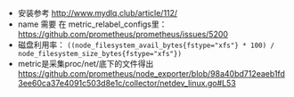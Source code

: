 * 安装参考 http://www.mydlq.club/article/112/
* name 需要 在 metric_relabel_configs里：https://github.com/prometheus/prometheus/issues/5200
* 磁盘利用率： `((node_filesystem_avail_bytes{fstype="xfs"} * 100) / node_filesystem_size_bytes{fstype="xfs"})`
* metric是采集proc/net/底下的文件得出 https://github.com/prometheus/node_exporter/blob/98a40bd712eaeb1fd3ee60ca37e4091c503d8e1c/collector/netdev_linux.go#L53
